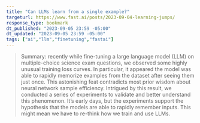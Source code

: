 ```yaml
---
title: "Can LLMs learn from a single example?"
targeturl: https://www.fast.ai/posts/2023-09-04-learning-jumps/
response_type: bookmark
dt_published: "2023-09-05 23:59 -05:00"
dt_updated: "2023-09-05 23:59 -05:00"
tags: ["ai","llm","finetuning","fastai"]
---
```


> Summary: recently while fine-tuning a large language model (LLM) on multiple-choice science exam questions, we observed some highly unusual training loss curves. In particular, it appeared the model was able to rapidly memorize examples from the dataset after seeing them just once. This astonishing feat contradicts most prior wisdom about neural network sample efficiency. Intrigued by this result, we conducted a series of experiments to validate and better understand this phenomenon. It’s early days, but the experiments support the hypothesis that the models are able to rapidly remember inputs. This might mean we have to re-think how we train and use LLMs.
